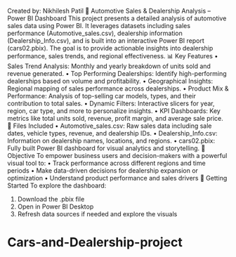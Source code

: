 Created by: Nikhilesh Patil
🚗 Automotive Sales & Dealership Analysis – Power BI Dashboard
This project presents a detailed analysis of automotive sales data using Power BI. It leverages datasets including sales performance (Automotive_sales.csv), dealership information (Dealership_Info.csv), and is built into an interactive Power BI report (cars02.pbix). The goal is to provide actionable insights into dealership performance, sales trends, and regional effectiveness.
📊 Key Features
•	Sales Trend Analysis: Monthly and yearly breakdown of units sold and revenue generated.
•	Top Performing Dealerships: Identify high-performing dealerships based on volume and profitability.
•	Geographical Insights: Regional mapping of sales performance across dealerships.
•	Product Mix & Performance: Analysis of top-selling car models, types, and their contribution to total sales.
•	Dynamic Filters: Interactive slicers for year, region, car type, and more to personalize insights.
•	KPI Dashboards: Key metrics like total units sold, revenue, profit margin, and average sale price.
🧾 Files Included
•	Automotive_sales.csv: Raw sales data including sale dates, vehicle types, revenue, and dealership IDs.
•	Dealership_Info.csv: Information on dealership names, locations, and regions.
•	cars02.pbix: Fully built Power BI dashboard for visual analytics and storytelling.
🎯 Objective
To empower business users and decision-makers with a powerful visual tool to:
•	Track performance across different regions and time periods
•	Make data-driven decisions for dealership expansion or optimization
•	Understand product performance and sales drivers
🚀 Getting Started
To explore the dashboard:
1.	Download the .pbix file
2.	Open in Power BI Desktop
3.	Refresh data sources if needed and explore the visuals
# Cars-and-Dealership-project
